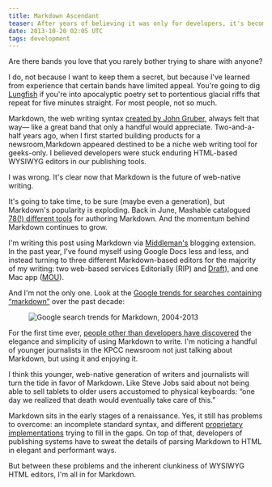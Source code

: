 ```yaml
---
title: Markdown Ascendant
teaser: After years of believing it was only for developers, it's become clear that Markdown is the future of web-native writing.
date: 2013-10-20 02:05 UTC
tags: development
---
```


Are there bands you love that you rarely bother trying to share with anyone?

I do, not because I want to keep them a secret, but because I've learned from experience that certain bands have limited appeal. You're going to dig [Lungfish](http://www.dischord.com/band/lungfish) if you're into apocalyptic poetry set to portentious glacial riffs that repeat for five minutes straight. For most people, not so much.

Markdown, the web writing syntax [created by John Gruber](http://daringfireball.net/projects/markdown/), always felt that way— like a great band that only a handful would appreciate. Two-and-a-half years ago, when I first started building products for a newsroom,Markdown appeared destined to be a niche web writing tool for geeks-only. I believed developers were stuck enduring HTML-based WYSIWYG editors in our publishing tools.

I was wrong. It's clear now that Markdown is the future of web-native writing.

It's going to take time, to be sure (maybe even a generation), but Markdown's popularity is exploding. Back in June, Mashable catalogued [78(!) different tools](http://mashable.com/2013/06/24/markdown-tools/) for authoring Markdown. And the momentum behind Markdown continues to grow.

I'm writing this post using Markdown via [Middleman's](http://middlemanapp.com/) blogging extension. In the past year, I've found myself using Google Docs less and less, and instead turning to three different Markdown-based editors for the majority of my writing: two web-based services Editorially (RIP) and [Draft](http://draftin.com/)), and one Mac app ([MOU](http://mouapp.com/)).

And I'm not the only one. Look at the [Google trends for searches containing “markdown”](http://www.google.com/trends/explore?q=markdown#q=markdown&cmpt=q) over the past decade: 

<figure>

![Google search trends for Markdown, 2004-2013](/blog/images/markdown-trends.png)

</figure>

For the first time ever, [people other than developers have discovered](https://medium.com/writers-on-writing/3fa1eacd528e) the elegance and simplicity of using Markdown to write. I'm noticing a handful of younger journalists in the KPCC newsroom not just talking about Markdown, but using it and enjoying it. 

I think this younger, web-native generation of writers and journalists will turn the tide in favor of Markdown. Like Steve Jobs said about not being able to sell tablets to older users accustomed to physical keyboards: “one day we realized that death would eventually take care of this.” 

Markdown sits in the early stages of a renaissance. Yes, it still has problems to overcome: an incomplete standard syntax, and different [proprietary implementations](https://help.github.com/articles/github-flavored-markdown) trying to fill in the gaps. On top of that, developers of publishing systems have to sweat the details of parsing Markdown to HTML in elegant and performant ways.

But between these problems and the inherent clunkiness of WYSIWYG HTML editors, I'm all in for Markdown.